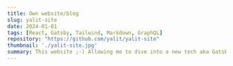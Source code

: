 ```yaml
---
title: Own website/blog
slug: yalit-site
date: 2024-01-01
tags: [React, Gatsby, Tailwind, Markdown, GraphQL]
repository: "https://github.com/yalit/yalit-site"
thumbnail: './yalit-site.jpg'
summary: This website ;-) Allowing me to dive into a new tech aka Gatsby and static website. Harbour projects, blog and own picture gallery
---
```

